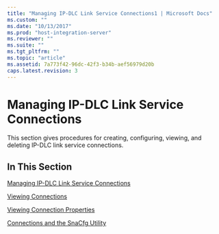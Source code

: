 ```yaml
---
title: "Managing IP-DLC Link Service Connections1 | Microsoft Docs"
ms.custom: ""
ms.date: "10/13/2017"
ms.prod: "host-integration-server"
ms.reviewer: ""
ms.suite: ""
ms.tgt_pltfrm: ""
ms.topic: "article"
ms.assetid: 7a773f42-96dc-42f3-b34b-aef56979d20b
caps.latest.revision: 3
---
```

# Managing IP-DLC Link Service Connections
This section gives procedures for creating, configuring, viewing, and deleting IP-DLC link service connections.  
  
## In This Section  
 [Managing IP-DLC Link Service Connections](../Topic/Managing%20IP-DLC%20Link%20Service%20Connections2.md)  
  
 [Viewing Connections](../core/viewing-connections.md)  
  
 [Viewing Connection Properties](../core/viewing-connection-properties.md)  
  
 [Connections and the SnaCfg Utility](../core/connections-and-the-snacfg-utility.md)
